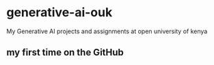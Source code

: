 # generative-ai-ouk
My Generative AI projects and assignments at open university of kenya
## my first time on the GitHub 
